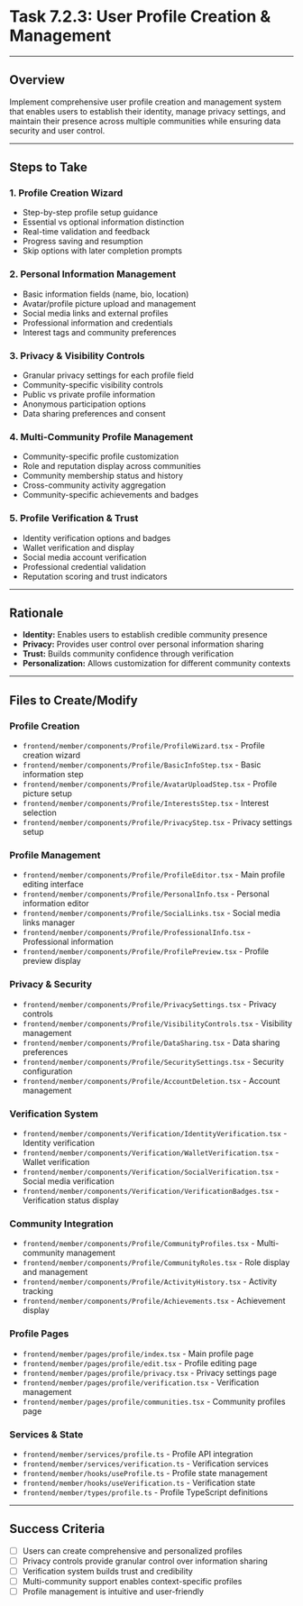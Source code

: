 # Task 7.2.3: User Profile Creation & Management

---

## Overview
Implement comprehensive user profile creation and management system that enables users to establish their identity, manage privacy settings, and maintain their presence across multiple communities while ensuring data security and user control.

---

## Steps to Take

### 1. **Profile Creation Wizard**
   - Step-by-step profile setup guidance
   - Essential vs optional information distinction
   - Real-time validation and feedback
   - Progress saving and resumption
   - Skip options with later completion prompts

### 2. **Personal Information Management**
   - Basic information fields (name, bio, location)
   - Avatar/profile picture upload and management
   - Social media links and external profiles
   - Professional information and credentials
   - Interest tags and community preferences

### 3. **Privacy & Visibility Controls**
   - Granular privacy settings for each profile field
   - Community-specific visibility controls
   - Public vs private profile information
   - Anonymous participation options
   - Data sharing preferences and consent

### 4. **Multi-Community Profile Management**
   - Community-specific profile customization
   - Role and reputation display across communities
   - Community membership status and history
   - Cross-community activity aggregation
   - Community-specific achievements and badges

### 5. **Profile Verification & Trust**
   - Identity verification options and badges
   - Wallet verification and display
   - Social media account verification
   - Professional credential validation
   - Reputation scoring and trust indicators

---

## Rationale
- **Identity:** Enables users to establish credible community presence
- **Privacy:** Provides user control over personal information sharing
- **Trust:** Builds community confidence through verification
- **Personalization:** Allows customization for different community contexts

---

## Files to Create/Modify

### Profile Creation
- `frontend/member/components/Profile/ProfileWizard.tsx` - Profile creation wizard
- `frontend/member/components/Profile/BasicInfoStep.tsx` - Basic information step
- `frontend/member/components/Profile/AvatarUploadStep.tsx` - Profile picture setup
- `frontend/member/components/Profile/InterestsStep.tsx` - Interest selection
- `frontend/member/components/Profile/PrivacyStep.tsx` - Privacy settings setup

### Profile Management
- `frontend/member/components/Profile/ProfileEditor.tsx` - Main profile editing interface
- `frontend/member/components/Profile/PersonalInfo.tsx` - Personal information editor
- `frontend/member/components/Profile/SocialLinks.tsx` - Social media links manager
- `frontend/member/components/Profile/ProfessionalInfo.tsx` - Professional information
- `frontend/member/components/Profile/ProfilePreview.tsx` - Profile preview display

### Privacy & Security
- `frontend/member/components/Profile/PrivacySettings.tsx` - Privacy controls
- `frontend/member/components/Profile/VisibilityControls.tsx` - Visibility management
- `frontend/member/components/Profile/DataSharing.tsx` - Data sharing preferences
- `frontend/member/components/Profile/SecuritySettings.tsx` - Security configuration
- `frontend/member/components/Profile/AccountDeletion.tsx` - Account management

### Verification System
- `frontend/member/components/Verification/IdentityVerification.tsx` - Identity verification
- `frontend/member/components/Verification/WalletVerification.tsx` - Wallet verification
- `frontend/member/components/Verification/SocialVerification.tsx` - Social media verification
- `frontend/member/components/Verification/VerificationBadges.tsx` - Verification status display

### Community Integration
- `frontend/member/components/Profile/CommunityProfiles.tsx` - Multi-community management
- `frontend/member/components/Profile/CommunityRoles.tsx` - Role display and management
- `frontend/member/components/Profile/ActivityHistory.tsx` - Activity tracking
- `frontend/member/components/Profile/Achievements.tsx` - Achievement display

### Profile Pages
- `frontend/member/pages/profile/index.tsx` - Main profile page
- `frontend/member/pages/profile/edit.tsx` - Profile editing page
- `frontend/member/pages/profile/privacy.tsx` - Privacy settings page
- `frontend/member/pages/profile/verification.tsx` - Verification management
- `frontend/member/pages/profile/communities.tsx` - Community profiles page

### Services & State
- `frontend/member/services/profile.ts` - Profile API integration
- `frontend/member/services/verification.ts` - Verification services
- `frontend/member/hooks/useProfile.ts` - Profile state management
- `frontend/member/hooks/useVerification.ts` - Verification state
- `frontend/member/types/profile.ts` - Profile TypeScript definitions

---

## Success Criteria
- [ ] Users can create comprehensive and personalized profiles
- [ ] Privacy controls provide granular control over information sharing
- [ ] Verification system builds trust and credibility
- [ ] Multi-community support enables context-specific profiles
- [ ] Profile management is intuitive and user-friendly 